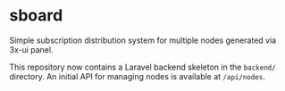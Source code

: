 # sboard
Simple subscription distribution system for multiple nodes generated via 3x-ui panel.

This repository now contains a Laravel backend skeleton in the `backend/` directory.
An initial API for managing nodes is available at `/api/nodes`.
